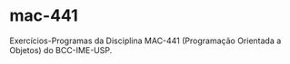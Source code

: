 # mac-441
Exercícios-Programas da Disciplina MAC-441 (Programação Orientada a Objetos) do BCC-IME-USP.
